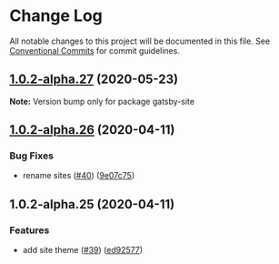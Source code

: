 # Change Log

All notable changes to this project will be documented in this file.
See [Conventional Commits](https://conventionalcommits.org) for commit guidelines.

## [1.0.2-alpha.27](https://github.com/prosejs/prose/compare/gatsby-site@1.0.2-alpha.26...gatsby-site@1.0.2-alpha.27) (2020-05-23)

**Note:** Version bump only for package gatsby-site





## [1.0.2-alpha.26](https://github.com/prosejs/prose/compare/gatsby-site@1.0.2-alpha.25...gatsby-site@1.0.2-alpha.26) (2020-04-11)


### Bug Fixes

* rename sites ([#40](https://github.com/prosejs/prose/issues/40)) ([9e07c75](https://github.com/prosejs/prose/commit/9e07c750d1bba8d794160feeec0bbaac1527a97e))





## 1.0.2-alpha.25 (2020-04-11)


### Features

* add site theme ([#39](https://github.com/prosejs/prose/issues/39)) ([ed92577](https://github.com/prosejs/prose/commit/ed925772ff1a855a42ff88bff96f576ab5eb645e))
